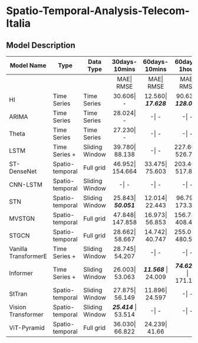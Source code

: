 # Spatio-Temporal-Analysis-Telecom-Italia

## Model Description

| Model Name           | Type            | Data Type      |         30days-10mins         |         60days-10mins         |           60days-1hour           |
| -------------------- | --------------- | -------------- | :----------------------------: | :----------------------------: | :------------------------------: |
|                      |                 |                |          MAE\|  RMSE          |          MAE\|  RMSE          |           MAE\|  RMSE           |
| HI                   | Time Series     | Time Series    |           30.606\| -           | 12.560\| ***17.628*** |  90.631\| ***128.092***  |
| ARIMA                | Time Series     | Time Series    |           28.024\| -           |             -\| -             |              -\| -              |
| Theta                | Time Series     | Time Series    |           27.230\| -           |             -\| -             |              -\| -              |
| LSTM                 | Time Series +   | Sliding Window |        39.780\| 88.138        |             -\| -             |        227.606\| 526.731        |
| ST-DenseNet          | Spatio-temporal | Full grid      |        46.952\| 154.664        |        33.475\| 75.603        |        203.403\| 517.890        |
| CNN-LSTM             | Spatio-temporal | Sliding Window |             -\| -             |             -\| -             |              -\| -              |
| STN                  | Spatio-temporal | Sliding Window | 25.843\| ***50.051*** |        12.014\| 22.443        |         96.799\| 173.383         |
| MVSTGN               | Spatio-temporal | Full grid      |        47.848\| 147.858        |        16.973\| 56.853        |        156.780\| 408.457        |
| STGCN                | Spatio-temporal | Full grid      |        28.662\| 58.667        |        14.742\| 40.747        |        255.056\| 480.541        |
| Vanilla TransformerE | Time Series +   | Sliding Window |        28.745\| 54.207        |             -\| -             |              -\| -              |
| Informer             | Time Series +   | Sliding Window |        26.003\| 53.063        | ***11.568*** \| 24.009 | ***74.6274*** \| 171.131 |
| StTran               | Spatio-temporal | Sliding Window |        27.875\| 56.149        |        11.896\| 24.597        |              -\| -              |
| Vision Transformer   | Spatio-temporal | Sliding Window | ***25.414*** \| 53.514 |             -\| -             |              -\| -              |
| ViT-Pyramid          | Spatio-temporal | Full grid      |    36.030\| 66.822      |    24.239\| 41.66            |                                  |

